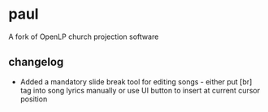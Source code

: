# paul
A fork of OpenLP church projection software

## changelog
* Added a mandatory slide break tool for editing songs - either put [br] tag into song lyrics manually or use UI button to insert at current cursor position 
